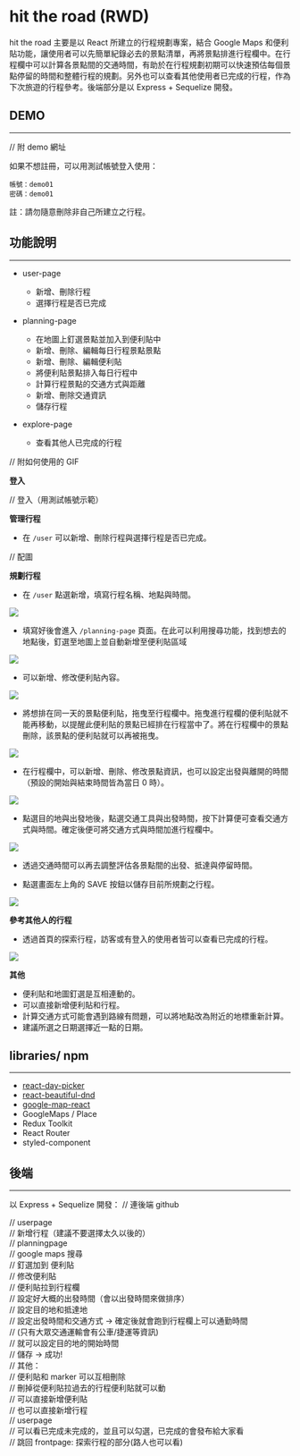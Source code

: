 # hit the road (RWD)

hit the road 主要是以 React 所建立的行程規劃專案，結合 Google Maps 和便利貼功能，讓使用者可以先簡單紀錄必去的景點清單，再將景點排進行程欄中。在行程欄中可以計算各景點間的交通時間，有助於在行程規劃初期可以快速預估每個景點停留的時間和整體行程的規劃。另外也可以查看其他使用者已完成的行程，作為下次旅遊的行程參考。後端部分是以 Express + Sequelize 開發。


## DEMO

---

// 附 demo 網址

如果不想註冊，可以用測試帳號登入使用：

```
帳號：demo01
密碼：demo01
```

註：請勿隨意刪除非自己所建立之行程。

## 功能說明

---

* user-page
  * 新增、刪除行程
  * 選擇行程是否已完成

* planning-page
  * 在地圖上釘選景點並加入到便利貼中
  * 新增、刪除、編輯每日行程景點景點
  * 新增、刪除、編輯便利貼
  * 將便利貼景點排入每日行程中
  * 計算行程景點的交通方式與距離
  * 新增、刪除交通資訊
  * 儲存行程

* explore-page
  * 查看其他人已完成的行程

// 附如何使用的 GIF

**登入**

// 登入（用測試帳號示範）

**管理行程**

* 在 `/user` 可以新增、刪除行程與選擇行程是否已完成。

// 配圖

**規劃行程**

* 在 `/user` 點選新增，填寫行程名稱、地點與時間。

![](./readmeGif/01_plan.gif)

* 填寫好後會進入 `/planning-page` 頁面。在此可以利用搜尋功能，找到想去的地點後，釘選至地圖上並自動新增至便利貼區域

![](./readmeGif/02_search.gif)

* 可以新增、修改便利貼內容。

![](./readmeGif/03_editpostit.gif)

* 將想排在同一天的景點便利貼，拖曳至行程欄中。拖曳進行程欄的便利貼就不能再移動，以提醒此便利貼的景點已經排在行程當中了。將在行程欄中的景點刪除，該景點的便利貼就可以再被拖曳。

![](./readmeGif/04_addpostit.gif)

* 在行程欄中，可以新增、刪除、修改景點資訊，也可以設定出發與離開的時間（預設的開始與結束時間皆為當日 0 時）。

![](./readmeGif/05_drag.gif)

* 點選目的地與出發地後，點選交通工具與出發時間，按下計算便可查看交通方式與時間。確定後便可將交通方式與時間加進行程欄中。

![](./readmeGif/06_editSchudule.gif)

* 透過交通時間可以再去調整評估各景點間的出發、抵達與停留時間。

* 點選畫面左上角的 SAVE 按鈕以儲存目前所規劃之行程。

![](./readmeGif/07_direction.gif)

**參考其他人的行程**

* 透過首頁的探索行程，訪客或有登入的使用者皆可以查看已完成的行程。

![](./readmeGif/08_save.gif)

**其他**

* 便利貼和地圖釘選是互相連動的。
* 可以直接新增便利貼和行程。
* 計算交通方式可能會遇到路線有問題，可以將地點改為附近的地標重新計算。
* 建議所選之日期選擇近一點的日期。

## libraries/ npm

---

* [react-day-picker](http://react-day-picker.js.org)
* [react-beautiful-dnd](https://github.com/atlassian/react-beautiful-dnd)
* [google-map-react](https://github.com/google-map-react/google-map-react)
* GoogleMaps / Place
* Redux Toolkit
* React Router
* styled-component

## 後端

---
以 Express + Sequelize 開發：
// 連後端 github


// userpage  
// 新增行程（建議不要選擇太久以後的）  
// planningpage  
  // google maps 搜尋  
  // 釘選加到 便利貼  
  // 修改便利貼  
  // 便利貼拉到行程欄  
  // 設定好大概的出發時間（會以出發時間來做排序）  
  // 設定目的地和抵達地  
  // 設定出發時間和交通方式 -> 確定後就會跑到行程欄上可以通勤時間  
  // (只有大眾交通運輸會有公車/捷運等資訊)  
  // 就可以設定目的地的開始時間  
  // 儲存 -> 成功!  
// 其他：  
  // 便利貼和 marker 可以互相刪除  
  // 刪掉從便利貼拉過去的行程便利貼就可以動  
  // 可以直接新增便利貼  
  // 也可以直接新增行程  
// userpage  
// 可以看已完成未完成的，並且可以勾選，已完成的會發布給大家看  
// 跳回 frontpage: 探索行程的部分(路人也可以看)  